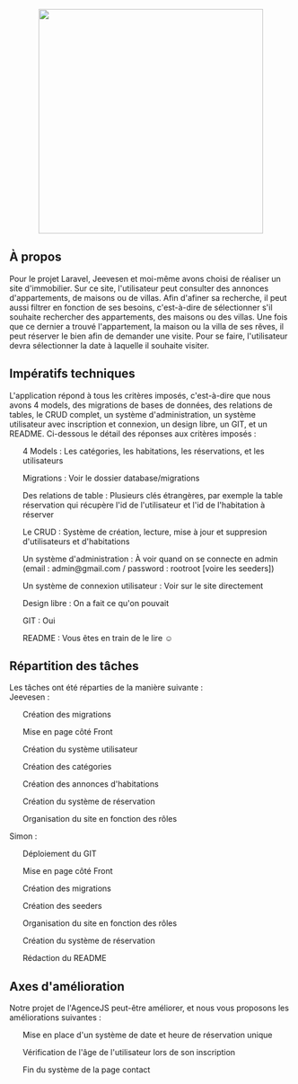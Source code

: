 <p align="center">
    <img src="public/storage/img/logo.png" width="400">
</p>

## À propos

Pour le projet Laravel, Jeevesen et moi-même avons choisi de réaliser un site d'immobilier.
Sur ce site, l'utilisateur peut consulter des annonces d'appartements, de maisons ou de villas. Afin d'afiner sa recherche, il peut aussi filtrer en fonction de ses besoins, c'est-à-dire de sélectionner s'il souhaite rechercher des appartements, des maisons ou des villas.
Une fois que ce dernier a trouvé l'appartement, la maison ou la villa de ses rêves, il peut réserver le bien afin de demander une visite. Pour se faire, l'utilisateur devra sélectionner la date à laquelle il souhaite visiter.

## Impératifs techniques

L'application répond à tous les critères imposés, c'est-à-dire que nous avons 4 models, des migrations de bases de données, des relations de tables, le CRUD complet, un système d'administration, un système utilisateur avec inscription et connexion, un design libre, un GIT, et un README.
Ci-dessous le détail des réponses aux critères imposés :
<ol>4 Models : Les catégories, les habitations, les réservations, et les utilisateurs</ol>
<ol>Migrations : Voir le dossier database/migrations</ol>
<ol>Des relations de table : Plusieurs clés étrangères, par exemple la table réservation qui récupère l'id de l'utilisateur et l'id de l'habitation à réserver</ol>
<ol>Le CRUD : Système de création, lecture, mise à jour et suppresion d'utilisateurs et d'habitations</ol>
<ol>Un système d'administration : À voir quand on se connecte en admin (email : admin@gmail.com / password : rootroot [voire les seeders])</ol>
<ol>Un système de connexion utilisateur : Voir sur le site directement</ol>
<ol>Design libre : On a fait ce qu'on pouvait</ol>
<ol>GIT : Oui</ol>
<ol>README : Vous êtes en train de le lire ☺</ol>

## Répartition des tâches

Les tâches ont été réparties de la manière suivante : <br>
Jeevesen :
<ol>Création des migrations</ol>
<ol>Mise en page côté Front</ol>
<ol>Création du système utilisateur</ol>
<ol>Création des catégories</ol>
<ol>Création des annonces d'habitations</ol>
<ol>Création du système de réservation</ol>
<ol>Organisation du site en fonction des rôles</ol>

Simon :
<ol>Déploiement du GIT</ol>
<ol>Mise en page côté Front</ol>
<ol>Création des migrations</ol>
<ol>Création des seeders</ol>
<ol>Organisation du site en fonction des rôles</ol>
<ol>Création du système de réservation</ol>
<ol>Rédaction du README</ol>

## Axes d'amélioration

Notre projet de l'AgenceJS peut-être améliorer, et nous vous proposons les améliorations suivantes :
<ol>Mise en place d'un système de date et heure de réservation unique</ol>
<ol>Vérification de l'âge de l'utilisateur lors de son inscription</ol>
<ol>Fin du système de la page contact</ol>
